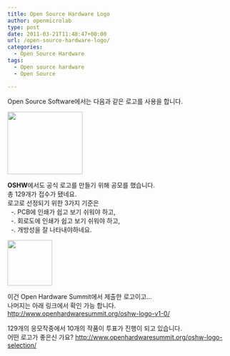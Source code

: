 ```yaml
---
title: Open Source Hardware Logo
author: openmicrolab
type: post
date: 2011-03-21T11:48:47+00:00
url: /open-source-hardware-logo/
categories:
  - Open Source Hardware
tags:
  - Open source hardware
  - Open Source

---
```

Open Source Software에서는 다음과 같은 로고를 사용을 합니다.

<P style="MARGIN: 0px">
  <img loading="lazy" src="/images/1/cfile25.uf.1844AA504D873A401B5B45.png" class="aligncenter" width="168" height="140" alt="" filename="opensource-logo.png" filemime="image/jpeg" />
</P>

**OSHW**에서도 공식 로고를 만들기 위해 공모를 했습니다.  
총 129개가 접수가 됐네요.  
로고로 선정되기 위한 3가지 기준은  
&nbsp; -. PCB에 인쇄가 쉽고 보기 쉬워야 하고,  
&nbsp; -.&nbsp;회로도에 인쇄가 쉽고 보기 쉬워야 하고,  
&nbsp; -.&nbsp;개방성을 잘 나타내야하네요.

<P style="MARGIN: 0px">
  <img loading="lazy" src="/images/1/cfile3.uf.153BC74D4D8739FE389333.png" class="aligncenter" width="100" height="102" alt="" filename="oh-1-100.png" filemime="image/jpeg" />
</P>

  
이건 Open Hardware Summit에서 제출한 로고이고&#8230;  
나머지는 아래 링크에서 확인 가능 합니다.  
<http://www.openhardwaresummit.org/oshw-logo-v1-0/>

129개의 응모작중에서 10개의 작품이 투표가 진행이 되고 있습니다.  
어떤 로고가 좋은신 가요? <http://www.openhardwaresummit.org/oshw-logo-selection/>